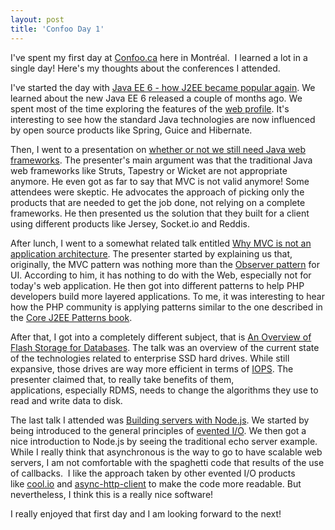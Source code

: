 ```yaml
---
layout: post
title: 'Confoo Day 1'
---
```


I've spent my first day at <a href="http://confoo.ca/">Confoo.ca</a> here in Montréal.  I learned a lot in a single day! Here's my thoughts about the conferences I attended.

I've started the day with <a href="http://confoo.ca/en/2011/session/java-ee-6-how-j2ee-became-popular-again">Java EE 6 - how J2EE became popular again</a>. We learned about the new Java EE 6 released a couple of months ago. We spent most of the time exploring the features of the <a href="http://java.sun.com/javaee/sdk/resources.jsp">web profile</a>. It's interesting to see how the standard Java technologies are now influenced by open source products like Spring, Guice and Hibernate.

Then, I went to a presentation on <a href="http://confoo.ca/en/2011/session/as-t-on-encore-besoin-d-un-framework-web">whether or not we still need Java web frameworks</a>. The presenter's main argument was that the traditional Java web frameworks like Struts, Tapestry or Wicket are not appropriate anymore. He even got as far to say that MVC is not valid anymore! Some attendees were skeptic. He advocates the approach of picking only the products that are needed to get the job done, not relying on a complete frameworks. He then presented us the solution that they built for a client using different products like Jersey, Socket.io and Reddis.

After lunch, I went to a somewhat related talk entitled <a href="http://confoo.ca/en/2011/session/why-mvc-is-not-an-application-architecture">Why MVC is not an application architecture</a>. The presenter started by explaining us that, originally, the MVC pattern was nothing more than the <a href="http://en.wikipedia.org/wiki/Observer_pattern">Observer pattern</a> for UI. According to him, it has nothing to do with the Web, especially not for today's web application. He then got into different patterns to help PHP developers build more layered applications. To me, it was interesting to hear how the PHP community is applying patterns similar to the one described in the <a href="http://www.corej2eepatterns.com/">Core J2EE Patterns book</a>.

After that, I got into a completely different subject, that is <a href="http://confoo.ca/en/2011/session/an-overview-of-flash-storage-for-databases">An Overview of Flash Storage for Databases</a>. The talk was an overview of the current state of the technologies related to enterprise SSD hard drives. While still expansive, those drives are way more efficient in terms of <a href="http://en.wikipedia.org/wiki/IOPS">IOPS</a>. The presenter claimed that, to really take benefits of them, applications, especially RDMS, needs to change the algorithms they use to read and write data to disk.

The last talk I attended was <a href="http://confoo.ca/en/2011/session/building-servers-with-node-js">Building servers with Node.js</a>. We started by being introduced to the general principles of <a href="http://en.wikipedia.org/wiki/Asynchronous_I/O">evented I/O</a>. We then got a nice introduction to Node.js by seeing the traditional echo server example. While I really think that asynchronous is the way to go to have scalable web servers, I am not comfortable with the spaghetti code that results of the use of callbacks.  I like the approach taken by other evented I/O products like <a href="https://github.com/tarcieri/cool.io">cool.io</a> and <a href="https://github.com/sonatype/async-http-client">async-http-client</a> to make the code more readable. But nevertheless, I think this is a really nice software!

I really enjoyed that first day and I am looking forward to the next!
